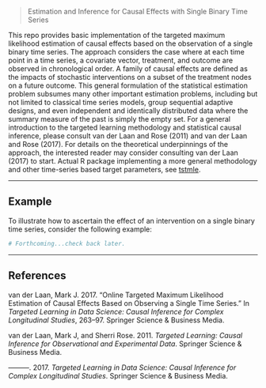 
<!-- README.md is generated from README.Rmd. Please edit that file -->
> Estimation and Inference for Causal Effects with Single Binary Time Series

This repo provides basic implementation of the targeted maximum likelihood estimation of causal effects based on the observation of a single binary time series. The approach considers the case where at each time point in a time series, a covariate vector, treatment, and outcome are observed in chronological order. A family of causal effects are defined as the impacts of stochastic interventions on a subset of the treatment nodes on a future outcome. This general formulation of the statistical estimation problem subsumes many other important estimation problems, including but not limited to classical time series models, group sequential adaptive designs, and even independent and identically distributed data where the summary measure of the past is simply the empty set. For a general introduction to the targeted learning methodology and statistical causal inference, please consult van der Laan and Rose (2011) and van der Laan and Rose (2017). For details on the theoretical underpinnings of the approach, the interested reader may consider consulting van der Laan (2017) to start. Actual R package implementing a more general methodology and other time-series based target parameters, see [tstmle](https://github.com/podTockom/tstmle/).

------------------------------------------------------------------------

Example
-------

To illustrate how to ascertain the effect of an intervention on a single binary time series, consider the following example:

``` r
# Forthcoming...check back later.
```

------------------------------------------------------------------------

References
----------

van der Laan, Mark J. 2017. “Online Targeted Maximum Likelihood Estimation of Causal Effects Based on Observing a Single Time Series.” In *Targeted Learning in Data Science: Causal Inference for Complex Longitudinal Studies*, 263–97. Springer Science & Business Media.

van der Laan, Mark J, and Sherri Rose. 2011. *Targeted Learning: Causal Inference for Observational and Experimental Data*. Springer Science & Business Media.

———. 2017. *Targeted Learning in Data Science: Causal Inference for Complex Longitudinal Studies*. Springer Science & Business Media.
